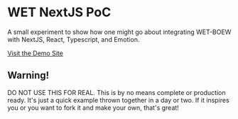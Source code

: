 # WET NextJS PoC

A small experiment to show how one might go about integrating WET-BOEW with NextJS, React, Typescript, and Emotion.

[Visit the Demo Site](https://wet-nextjs.vercel.app)

## Warning!

DO NOT USE THIS FOR REAL. This is by no means complete or production ready. It's just a quick example thrown together in a day or two. If it inspires you or you want to fork it and make your own, that's great!
